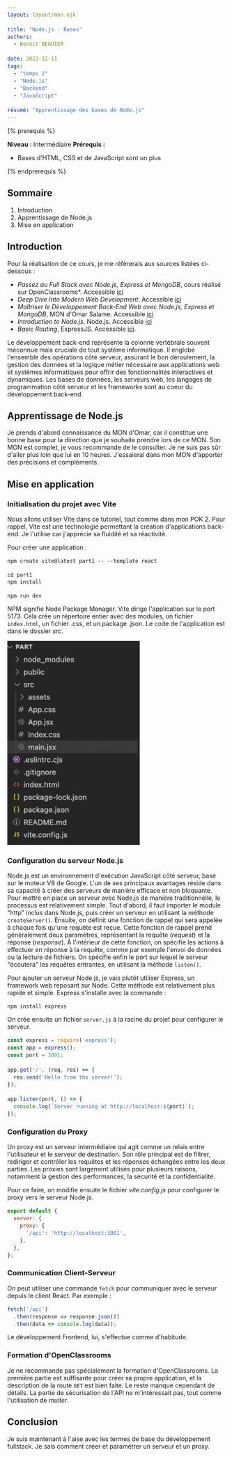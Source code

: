 ```yaml
---
layout: layout/mon.njk

title: "Node.js : Bases"
authors:
  - Benoit BEGUIER

date: 2023-12-11
tags: 
  - "temps 2"
  - "Node.js"
  - "Backend"
  - "JavaScript"

résumé: "Apprentissage des bases de Node.js"
---
```


{% prerequis %}

**Niveau :** Intermédiaire
**Prérequis :**

- Bases d'HTML, CSS et de JavaScript sont un plus

{% endprerequis %}

## Sommaire

1. Introduction
2. Apprentissage de Node.js
3. Mise en application

## Introduction

Pour la réalisation de ce cours, je me réfèrerais aux sources listées ci-dessous :

- *Passez au Full Stack avec Node.js, Express et MongoDB*, cours réalisé sur OpenClassrooms*. Accessible [ici](https://openclassrooms.com/fr/courses/6390246-passez-au-full-stack-avec-node-js-express-et-mongodb)
- *Deep Dive Into Modern Web Development*. Accessible [ici](https://fullstackopen.com/en/)
- *Maîtriser le Développement Back-End Web avec Node.js, Express et MongoDB*, MON d'Omar Salame. Accessible [ici](https://francoisbrucker.github.io/do-it/promos/2023-2024/Omar-Salame/mon/temps-1.2/)
- *Introduction to Node.js*, Node.js. Accessible [ici](https://nodejs.org/en/learn/getting-started/introduction-to-nodejs)
- *Basic Routing*, ExpressJS. Accessible [ici](https://expressjs.com/en/starter/basic-routing.html).

Le développement back-end représente la colonne vertébrale souvent méconnue mais cruciale de tout système informatique. Il englobe l'ensemble des opérations côté serveur, assurant le bon déroulement, la gestion des données et la logique métier nécessaire aux applications web et systèmes informatiques pour offrir des fonctionnalités interactives et dynamiques. Les bases de données, les serveurs web, les langages de programmation côté serveur et les frameworks sont au coeur du développement back-end.

## Apprentissage de Node.js

Je prends d'abord connaissance du MON d'Omar, car il constitue une bonne base pour la direction que je souhaite prendre lors de ce MON. Son MON est complet, je vous recommande de le consulter. Je ne suis pas sûr d'aller plus loin que lui en 10 heures. J'essaierai dans mon MON d'apporter des précisions et compléments.

## Mise en application

### Initialisation du projet avec Vite

Nous allons utiliser Vite dans ce tutoriel, tout comme dans mon POK 2. Pour rappel, Vite est une technologie permettant la création d'applications back-end. Je l'utilise car j'apprécie sa fluidité et sa réactivité.

Pour créer une application :

```shell
npm create vite@latest part1 -- --template react

cd part1
npm install

npm run dev
```

NPM signifie Node Package Manager.
Vite dirige l'application sur le port 5173. Cela crée un répertoire entier avec des modules, un fichier `index.html`, un fichier .css, et un package .json. Le code de l'application est dans le dossier *src*.

![alt](dossier.png)

### Configuration du serveur Node.js

Node.js est un environnement d'exécution JavaScript côté serveur, basé sur le moteur V8 de Google. L'un de ses principaux avantages réside dans sa capacité à créer des serveurs de manière efficace et non bloquante. Pour mettre en place un serveur avec Node.js de manière traditionnelle, le processus est relativement simple. 
Tout d'abord, il faut importer le module "http" inclus dans Node.js, puis créer un serveur en utilisant la méthode `createServer()`. Ensuite, on définit une fonction de rappel qui sera appelée à chaque fois qu'une requête est reçue. Cette fonction de rappel prend généralement deux paramètres, représentant la requête (*request*) et la réponse (*response*). À l'intérieur de cette fonction, on spécifie les actions à effectuer en réponse à la requête, comme par exemple l'envoi de données ou la lecture de fichiers. On spécifie enfin le port sur lequel le serveur "écoutera" les requêtes entrantes, en utilisant la méthode `listen()`. 

Pour ajouter un serveur Node.js, je vais plutôt utiliser Express, un framework web reposant sur Node. Cette méthode est relativement plus rapide et simple. Express s'installe avec la commande :

```shell
npm install express
```

On crée ensuite un fichier `server.js` à la racine du projet pour configurer le serveur.

```js
const express = require('express');
const app = express();
const port = 3001;

app.get('/', (req, res) => {
  res.send('Hello from the server!');
});

app.listen(port, () => {
  console.log(`Server running at http://localhost:${port}`);
});

```

### Configuration du Proxy

Un proxy est un serveur intermédiaire qui agit comme un relais entre l'utilisateur et le serveur de destination. Son rôle principal est de filtrer, rediriger et contrôler les requêtes et les réponses échangées entre les deux parties. Les proxies sont largement utilisés pour plusieurs raisons, notamment la gestion des performances, la sécurité et la confidentialité.

Pour ce faire, on modifie ensuite le fichier *vite.config.js* pour configurer le proxy vers le serveur Node.js.

```js
export default {
  server: {
    proxy: {
      '/api': 'http://localhost:3001',
    },
  },
};
```

### Communication Client-Serveur

On peut utiliser une commande `fetch` pour communiquer avec le serveur depuis le client React. Par exemple :

```js
fetch('/api')
  .then(response => response.json())
  .then(data => console.log(data));
```

Le développement Frontend, lui, s'effectue comme d'habitude.

### Formation d'OpenClassrooms

Je ne recommande pas spécialement la formation d'OpenClassrooms. La première partie est suffisante pour créer sa propre application, et la description de la route `GET` est bien faite. Le reste manque cependant de détails. La partie de sécurisation de l'API ne m'intéressait pas, tout comme l'utilisation de *multer*.

## Conclusion

Je suis maintenant à l'aise avec les termes de base du développement fullstack. Je sais comment créer et paramétrer un serveur et un proxy.
